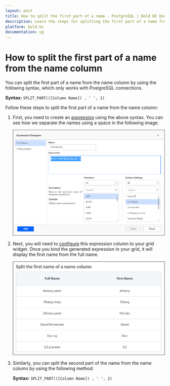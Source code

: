 ```yaml
---
layout: post
title: How to split the first part of a name - PostgreSQL | Bold BI Docs
description: Learn the steps for splitting the first part of a name from the name column by creating an expression of PostgreSQL connection data source in Bold BI designer.
platform: bold-bi
documentation: ug
---
```

# How to split the first part of a name from the name column

You can split the first part of a name from the name column by using the following syntax, which only works with PostgreSQL connections.

 <b>Syntax:</b>  `SPLIT_PART(([Column Name]) , ' ', 1)`

Follow these steps to split the first part of a name from the name column:

1. First, you need to create an [expression](/working-with-data-sources/data-modeling/configuring-expression-columns/) using the above syntax. You can see how we separate the names using a space in the following image.

    ![split expression](/static/assets/faq/images/split-expression.png)

2. Next, you will need to [configure](/working-with-data-sources/data-modeling/configuring-expression-columns/#configuring-expression-column-in-widgets) this expression column to your grid widget. Once you bind the generated expression in your grid, it will display the first name from the full name.

    ![split output](/static/assets/faq/images/split-output.png)

3. Similarly, you can split the second part of the name from the name column by using the following method:

    <b>Syntax:</b>  `SPLIT_PART(([Column Name]) , ' ', 2)`